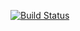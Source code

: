 [![Build Status](https://travis-ci.org/Tversky01/myDemoApp.svg?branch=master)](https://travis-ci.org/Tversky01/myDemoApp)

